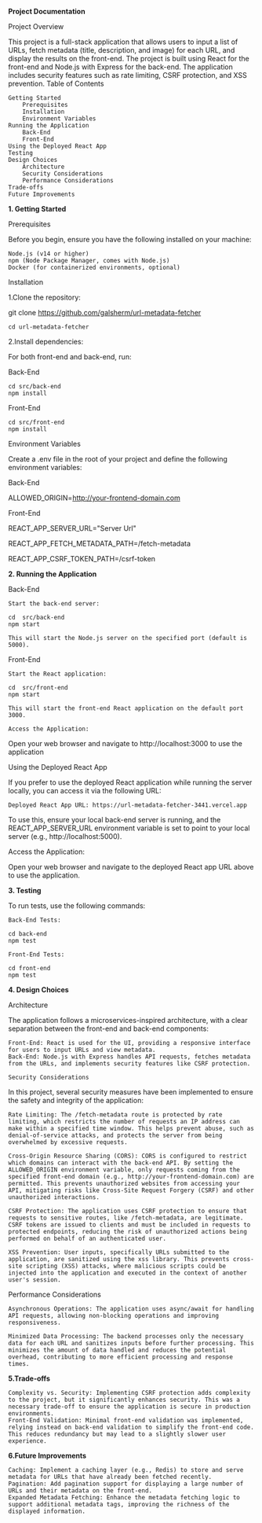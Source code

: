 **Project Documentation**

Project Overview

This project is a full-stack application that allows users to input a list of URLs, fetch metadata (title, description, and image) for each URL, and display the results on the front-end. The project is built using React for the front-end and Node.js with Express for the back-end. The application includes security features such as rate limiting, CSRF protection, and XSS prevention.
Table of Contents

    Getting Started
        Prerequisites
        Installation
        Environment Variables
    Running the Application
        Back-End
        Front-End
	Using the Deployed React App
    Testing
    Design Choices
        Architecture
        Security Considerations
        Performance Considerations
    Trade-offs
    Future Improvements
	
**1. Getting Started**

Prerequisites

Before you begin, ensure you have the following installed on your machine:

    Node.js (v14 or higher)
    npm (Node Package Manager, comes with Node.js)
    Docker (for containerized environments, optional)

Installation

1.Clone the repository:	

  git clone https://github.com/galsherm/url-metadata-fetcher
  
	cd url-metadata-fetcher
	
2.Install dependencies:

For both front-end and back-end, run:

Back-End
	
	cd src/back-end
	npm install
	
Front-End	
	
	cd src/front-end
	npm install

Environment Variables

Create a .env file in the root of your project and define the following environment variables:

Back-End

ALLOWED_ORIGIN=http://your-frontend-domain.com


Front-End	

REACT_APP_SERVER_URL="Server Url"

REACT_APP_FETCH_METADATA_PATH=/fetch-metadata

REACT_APP_CSRF_TOKEN_PATH=/csrf-token
	
**2. Running the Application**

Back-End

    Start the back-end server:

	cd	src/back-end
	npm start
	
	This will start the Node.js server on the specified port (default is 5000).
	
Front-End	

	Start the React application:
	
	cd	src/front-end
	npm start
	
	This will start the front-end React application on the default port 3000.
	
	Access the Application:
Open your web browser and navigate to http://localhost:3000 to use the application

Using the Deployed React App


If you prefer to use the deployed React application while running the server locally, you can access it via the following URL:

    Deployed React App URL: https://url-metadata-fetcher-3441.vercel.app

To use this, ensure your local back-end server is running, and the REACT_APP_SERVER_URL environment variable is set to point to your local server (e.g., http://localhost:5000).

Access the Application:

Open your web browser and navigate to the deployed React app URL above to use the application.


**3. Testing**

To run tests, use the following commands:

    Back-End Tests:
	
	cd back-end
	npm test
	
	Front-End Tests:
 
	cd front-end
	npm test

**4. Design Choices**

Architecture

The application follows a microservices-inspired architecture, with a clear separation between the front-end and back-end components:

    Front-End: React is used for the UI, providing a responsive interface for users to input URLs and view metadata.
    Back-End: Node.js with Express handles API requests, fetches metadata from the URLs, and implements security features like CSRF protection.
	
	Security Considerations

In this project, several security measures have been implemented to ensure the safety and integrity of the application:

    Rate Limiting: The /fetch-metadata route is protected by rate limiting, which restricts the number of requests an IP address can make within a specified time window. This helps prevent abuse, such as denial-of-service attacks, and protects the server from being overwhelmed by excessive requests.

    Cross-Origin Resource Sharing (CORS): CORS is configured to restrict which domains can interact with the back-end API. By setting the ALLOWED_ORIGIN environment variable, only requests coming from the specified front-end domain (e.g., http://your-frontend-domain.com) are permitted. This prevents unauthorized websites from accessing your API, mitigating risks like Cross-Site Request Forgery (CSRF) and other unauthorized interactions.

    CSRF Protection: The application uses CSRF protection to ensure that requests to sensitive routes, like /fetch-metadata, are legitimate. CSRF tokens are issued to clients and must be included in requests to protected endpoints, reducing the risk of unauthorized actions being performed on behalf of an authenticated user.

    XSS Prevention: User inputs, specifically URLs submitted to the application, are sanitized using the xss library. This prevents cross-site scripting (XSS) attacks, where malicious scripts could be injected into the application and executed in the context of another user's session.

Performance Considerations

    Asynchronous Operations: The application uses async/await for handling API requests, allowing non-blocking operations and improving responsiveness.
	
	Minimized Data Processing: The backend processes only the necessary data for each URL and sanitizes inputs before further processing. This minimizes the amount of data handled and reduces the potential overhead, contributing to more efficient processing and response times.
	
 **5.Trade-offs**

    Complexity vs. Security: Implementing CSRF protection adds complexity to the project, but it significantly enhances security. This was a necessary trade-off to ensure the application is secure in production environments.
    Front-End Validation: Minimal front-end validation was implemented, relying instead on back-end validation to simplify the front-end code. This reduces redundancy but may lead to a slightly slower user experience.

  **6.Future Improvements**

    Caching: Implement a caching layer (e.g., Redis) to store and serve metadata for URLs that have already been fetched recently.
    Pagination: Add pagination support for displaying a large number of URLs and their metadata on the front-end.
    Expanded Metadata Fetching: Enhance the metadata fetching logic to support additional metadata tags, improving the richness of the displayed information.
